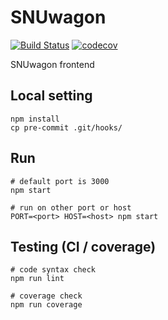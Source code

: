 # SNUwagon

[![Build Status](https://travis-ci.org/SNUWagon/SNUwagon-front.svg?branch=master)](https://travis-ci.org/SNUWagon/SNUwagon-front)  [![codecov](https://codecov.io/gh/SNUWagon/SNUwagon-front/branch/master/graph/badge.svg)](https://codecov.io/gh/SNUWagon/SNUwagon-front)

SNUwagon frontend

## Local setting

```
npm install
cp pre-commit .git/hooks/
```

## Run

```
# default port is 3000
npm start

# run on other port or host
PORT=<port> HOST=<host> npm start
```

## Testing (CI / coverage)

```
# code syntax check
npm run lint

# coverage check
npm run coverage
```
